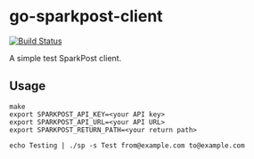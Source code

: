 # go-sparkpost-client

[![Build Status](https://travis-ci.org/jasonfriedland/go-sparkpost-client.svg?branch=master)](https://travis-ci.org/jasonfriedland/go-sparkpost-client)

A simple test SparkPost client.

## Usage

    make
    export SPARKPOST_API_KEY=<your API key>
    export SPARKPOST_API_URL=<your API URL>
    export SPARKPOST_RETURN_PATH=<your return path>
    
    echo Testing | ./sp -s Test from@example.com to@example.com
